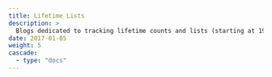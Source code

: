 ```yaml
---
title: Lifetime Lists
description: >
  Blogs dedicated to tracking lifetime counts and lists (starting at 19)
date: 2017-01-05
weight: 5
cascade:
  - type: "docs"
---
```

